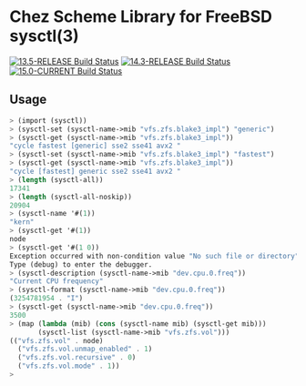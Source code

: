 Chez Scheme Library for FreeBSD sysctl(3)
=========================================

[![13.5-RELEASE Build Status](https://api.cirrus-ci.com/github/ryan-moeller/chez-sysctl.svg?branch=main&task=releases/amd64/13.5-RELEASE)](https://cirrus-ci.com/github/ryan-moeller/chez-sysctl)
[![14.3-RELEASE Build Status](https://api.cirrus-ci.com/github/ryan-moeller/chez-sysctl.svg?branch=main&task=releases/amd64/14.3-RELEASE)](https://cirrus-ci.com/github/ryan-moeller/chez-sysctl)
[![15.0-CURRENT Build Status](https://api.cirrus-ci.com/github/ryan-moeller/chez-sysctl.svg?branch=main&task=snapshots/amd64/15.0-CURRENT)](https://cirrus-ci.com/github/ryan-moeller/chez-sysctl)

Usage
-----

```scheme
> (import (sysctl))
> (sysctl-set (sysctl-name->mib "vfs.zfs.blake3_impl") "generic")
> (sysctl-get (sysctl-name->mib "vfs.zfs.blake3_impl"))
"cycle fastest [generic] sse2 sse41 avx2 "
> (sysctl-set (sysctl-name->mib "vfs.zfs.blake3_impl") "fastest")
> (sysctl-get (sysctl-name->mib "vfs.zfs.blake3_impl"))
"cycle [fastest] generic sse2 sse41 avx2 "
> (length (sysctl-all))
17341
> (length (sysctl-all-noskip))
20904
> (sysctl-name '#(1))
"kern"
> (sysctl-get '#(1))
node
> (sysctl-get '#(1 0))
Exception occurred with non-condition value "No such file or directory"
Type (debug) to enter the debugger.
> (sysctl-description (sysctl-name->mib "dev.cpu.0.freq"))
"Current CPU frequency"
> (sysctl-format (sysctl-name->mib "dev.cpu.0.freq"))
(3254781954 . "I")
> (sysctl-get (sysctl-name->mib "dev.cpu.0.freq"))
3500
> (map (lambda (mib) (cons (sysctl-name mib) (sysctl-get mib)))
       (sysctl-list (sysctl-name->mib "vfs.zfs.vol")))
(("vfs.zfs.vol" . node)
  ("vfs.zfs.vol.unmap_enabled" . 1)
  ("vfs.zfs.vol.recursive" . 0)
  ("vfs.zfs.vol.mode" . 1))
>
```
